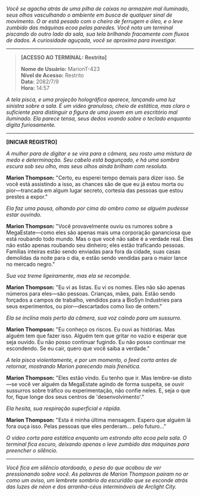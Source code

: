_Você se agacha atrás de uma pilha de caixas no armazém mal iluminado, seus olhos vasculhando o ambiente em busca de qualquer sinal de movimento. O ar está pesado com o cheiro de ferrugem e óleo, e o leve zumbido das máquinas ecoa pelas paredes. Você nota um terminal piscando do outro lado da sala, sua tela brilhando fracamente com fluxos de dados. A curiosidade aguçada, você se aproxima para investigar._

---

> **[ACESSO AO TERMINAL: Restrito]**
>
> **Nome de Usuário:** MarionT-423  
> **Nível de Acesso:** Restrito  
> **Data:** 2082/7/9  
> **Hora:** 14:57

_A tela pisca, e uma projeção holográfica aparece, lançando uma luz sinistra sobre a sala. É um vídeo granuloso, cheio de estática, mas claro o suficiente para distinguir a figura de uma jovem em um escritório mal iluminado. Ela parece tensa, seus dedos voando sobre o teclado enquanto digita furiosamente._

---

**[INICIAR REGISTRO]**

_A mulher para de digitar e se vira para a câmera, seu rosto uma mistura de medo e determinação. Seu cabelo está bagunçado, e há uma sombra escura sob seu olho, mas seus olhos ainda brilham com resoluta._

**Marion Thompson:** "Certo, eu esperei tempo demais para dizer isso. Se você está assistindo a isso, as chances são de que eu já estou morta ou pior—trancada em algum lugar secreto, cortesia das pessoas que estou prestes a expor."

_Ela faz uma pausa, olhando por cima do ombro como se alguém pudesse estar ouvindo._

**Marion Thompson:** "Você provavelmente ouviu os rumores sobre a MegaEstate—como eles são apenas mais uma corporação gananciosa que está roubando todo mundo. Mas o que você não sabe é a verdade real. Eles não estão apenas roubando seu dinheiro; eles estão traficando pessoas. Famílias inteiras estão sendo enviadas para fora da cidade, suas casas demolidas da noite para o dia, e estão sendo vendidas para o maior lance no mercado negro."

_Sua voz treme ligeiramente, mas ela se recompõe._

**Marion Thompson:** "Eu vi as listas. Eu vi os nomes. Eles não são apenas números para eles—são pessoas. Crianças, mães, pais. Estão sendo forçados a campos de trabalho, vendidos para a BioSyn Industries para seus experimentos, ou pior—descartados como lixo de ontem."

_Ela se inclina mais perto da câmera, sua voz caindo para um sussurro._

**Marion Thompson:** "Eu conheço os riscos. Eu ouvi as histórias. Mas alguém tem que fazer isso. Alguém tem que gritar no vazio e esperar que seja ouvido. Eu não posso continuar fugindo. Eu não posso continuar me escondendo. Se eu cair, quero que você saiba a verdade."

_A tela pisca violentamente, e por um momento, o feed corta antes de retornar, mostrando Marion parecendo mais frenética._

**Marion Thompson:** "Eles estão vindo. Eu tenho que ir. Mas lembre-se disto—se você ver alguém da MegaEstate agindo de forma suspeita, se ouvir sussurros sobre tráfico ou experimentação, não confie neles. E, seja o que for, fique longe dos seus centros de 'desenvolvimento'."

_Ela hesita, sua respiração superficial e rápida._

**Marion Thompson:** "Esta é minha última mensagem. Espero que alguém lá fora ouça isso. Pelas pessoas que eles perderam… pelo futuro…"

_O vídeo corta para estática enquanto um estrondo alto ecoa pela sala. O terminal fica escuro, deixando apenas o leve zumbido das máquinas para preencher o silêncio._

---

_Você fica em silêncio atordoado, o peso do que acabou de ver pressionando sobre você. As palavras de Marion Thompson pairam no ar como um aviso, um lembrete sombrio da escuridão que se esconde atrás das luzes de néon e dos arranha-céus intermináveis de Arclight City._

